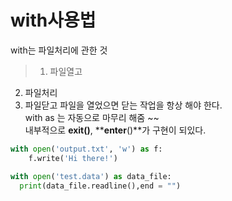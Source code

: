 # with사용법
with는 파일처리에 관한 것 </br>
> 1. 파일열고
2. 파일처리
3. 파일닫고
파일을 열었으면 닫는 작업을 항상 해야 한다. </br>
with as 는 자동으로 마무리 해줌 ~~ </br>
내부적으로 **__exit__()**, **__enter__()**가 구현이 되있다. </br>

```python
with open('output.txt', 'w') as f:
	f.write('Hi there!')

with open('test.data') as data_file: 
  print(data_file.readline(),end = "")
```
